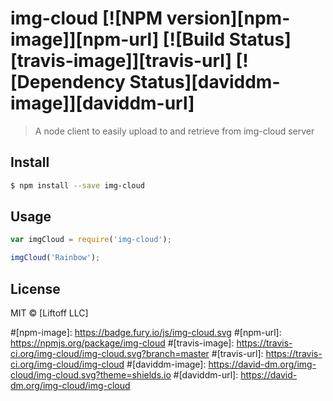 # img-cloud [![NPM version][npm-image]][npm-url] [![Build Status][travis-image]][travis-url] [![Dependency Status][daviddm-image]][daviddm-url]
> A node client to easily upload to and retrieve from img-cloud server


## Install

```sh
$ npm install --save img-cloud
```


## Usage

```js
var imgCloud = require('img-cloud');

imgCloud('Rainbow');
```

## License

MIT © [Liftoff LLC]


#[npm-image]: https://badge.fury.io/js/img-cloud.svg
#[npm-url]: https://npmjs.org/package/img-cloud
#[travis-image]: https://travis-ci.org/img-cloud/img-cloud.svg?branch=master
#[travis-url]: https://travis-ci.org/img-cloud/img-cloud
#[daviddm-image]: https://david-dm.org/img-cloud/img-cloud.svg?theme=shields.io
#[daviddm-url]: https://david-dm.org/img-cloud/img-cloud
